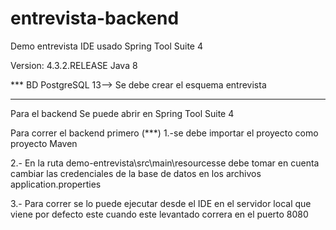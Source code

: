 # entrevista-backend
Demo entrevista
IDE usado
Spring Tool Suite 4 

Version: 4.3.2.RELEASE
Java 8

*** BD PostgreSQL 13--> Se debe crear el esquema entrevista

---------------------------
Para el backend 
Se puede abrir en Spring Tool Suite 4

Para correr el backend primero (***)
1.-se debe importar el proyecto como proyecto Maven

2.- En la ruta demo-entrevista\src\main\resourcesse debe tomar en cuenta cambiar las credenciales de la base de datos en los archivos 
application.properties

3.- Para correr se lo puede ejecutar desde el IDE en el servidor local que viene por defecto este cuando este levantado correra en el puerto 8080

